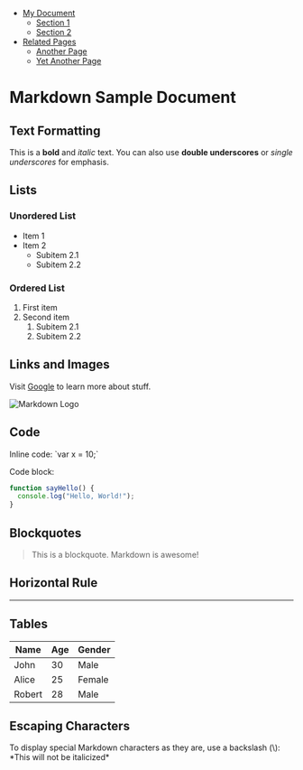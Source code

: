 <!-- Table of Contents -->
- [My Document](#my-document)
  - [Section 1](#section-1)
  - [Section 2](#section-2)
- [Related Pages](#related-pages)
  - [Another Page](another-page.md)
  - [Yet Another Page](yet-another-page.md)

<!-- Document Content -->
# Markdown Sample Document

## Text Formatting

This is a **bold** and *italic* text. You can also use __double underscores__ or _single underscores_ for emphasis.

## Lists

### Unordered List

- Item 1
- Item 2
  - Subitem 2.1
  - Subitem 2.2

### Ordered List

1. First item
2. Second item
   1. Subitem 2.1
   2. Subitem 2.2

## Links and Images

Visit [Google](https://google.com) to learn more about stuff.

![Markdown Logo](https://d33wubrfki0l68.cloudfront.net/e7224c9c3fe0e21336a4b695b68f3017a9d23daa/64802/assets/images/markdown-mark-white.svg)

## Code

Inline code: \`var x = 10;\`

Code block:

```javascript
function sayHello() {
  console.log("Hello, World!");
}
```

## Blockquotes

> This is a blockquote. Markdown is awesome!

## Horizontal Rule

---

## Tables

| Name   | Age | Gender |
|--------|-----|--------|
| John   | 30  | Male   |
| Alice  | 25  | Female |
| Robert | 28  | Male   |

## Escaping Characters

To display special Markdown characters as they are, use a backslash (\\):
\*This will not be italicized\*
